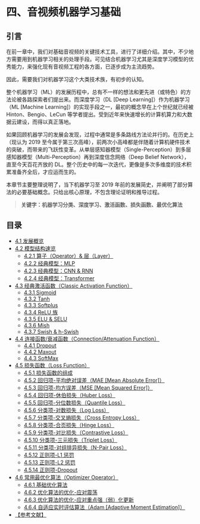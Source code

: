 
# 四、音视频机器学习基础

## **引言**
在前一章中，我们对基础音视频的关键技术工具，进行了详细介绍。其中，不少地方需要用到机器学习相关的处理手段。可见结合机器学习尤其是深度学习模型的优秀能力，来强化现有音视频工程的各方面，已逐步成为主流趋势。

因此，需要我们对机器学习这个大类技术族，有初步的认知。

整个机器学习（ML）的发展历程中，总有不一样的想法和更先进（或特色）的方法论被各路探索者们提出来。而深度学习（DL [Deep Learning]）作为机器学习（ML [Machine Learning]）的实现手段之一，最初的概念早在上个世纪就已经被 Hinton、Bengio、LeCun 等学者提出。受到近年来快速增长的计算机算力和大数据云建设，而得以真正落地。

如果回顾机器学习的发展会发现，过程中通常是多条路线方法论并行的。在历史上（现认为 2019 至今属于第三次高峰），前两次小高峰都是伴随着计算机硬件技术的突破，而带来的飞跃性变革。从单层感知器模型（Single-Perception）到多层感知器模型（Multi-Perception）再到深度信念网络（Deep Belief Network），直至今天百花齐放的 DL。整个历史中的每一次迭代，更像是多次多维度的技术积累准备齐全后，才应运而生的。

本章节主要整理说明了，当下机器学习至 2019 年前的发展简史，并阐明了部分算法的必要基础概念。只给出核心原理，不包含理论证明和推导过程。

>**关键字：机器学习分类、深度学习、激活函数、损失函数、最优化算法**

## **目录**
* [4.1 发展概览](Docs_4_1.md)
* [4.2 模型结构速览](Docs_4_2.md)
	* [4.2.1 算子（Operator）& 层（Layer）](Docs_4_2_1.md)
	* [4.2.2 经典模型：MLP](Docs_4_2_2.md)
	* [4.2.3 经典模型：CNN & RNN](Docs_4_2_3.md)
	* [4.2.4 经典模型：Transformer](Docs_4_2_4.md)
* [4.3 经典激活函数（Classic Activation Function）](Docs_4_3.md)
	* [4.3.1 Sigmoid](Docs_4_3_1.md)
	* [4.3.2 Tanh](Docs_4_3_2.md)
	* [4.3.3 Softplus](Docs_4_3_3.md)
	* [4.3.4 ReLU 族 ](Docs_4_3_4.md)
	* [4.3.5 ELU & SELU](Docs_4_3_5.md)
	* [4.3.6 Mish](Docs_4_3_6.md)
	* [4.3.7 Swish & h-Swish](Docs_4_3_7.md)
* [4.4 连接函数/衰减函数（Connection/Attenuation Function）](Docs_4_4.md)
	* [4.4.1 Dropout](Docs_4_4_1.md)
	* [4.4.2 Maxout](Docs_4_4_2.md)
	* [4.4.3 SoftMax](Docs_4_4_3.md)
* [4.5 损失函数（Loss Function）](Docs_4_5.md)
	* [4.5.1 损失函数的组成](Docs_4_5_1.md)
	* [4.5.2 回归项-平均绝对误差（MAE [Mean Absolute Error]）](Docs_4_5_2.md)
	* [4.5.3 回归项-均方误差（MSE [Mean Squared Error]）](Docs_4_5_3.md)
	* [4.5.4 回归项-休伯损失（Huber Loss）](Docs_4_5_4.md)
	* [4.5.5 回归项-分位数损失（Quantile Loss）](Docs_4_5_5.md)
	* [4.5.6 分类项-对数损失（Log Loss）](Docs_4_5_6.md)
	* [4.5.7 分类项-交叉熵损失（Cross Entropy Loss）](Docs_4_5_7.md)
	* [4.5.8 分类项-合页损失（Hinge Loss）](Docs_4_5_8.md)
	* [4.5.9 分类项-对比损失（Contrastive Loss）](Docs_4_5_9.md)
	* [4.5.10 分类项-三元损失（Triplet Loss）](Docs_4_5_10.md)
	* [4.5.11 分类项-对组排异损失（N-Pair Loss）](Docs_4_5_11.md)
	* [4.5.12 正则项-L1 惩罚](Docs_4_5_12.md)
	* [4.5.13 正则项-L2 惩罚](Docs_4_5_13.md)
	* [4.5.14 正则项-Dropout](Docs_4_5_14.md)
* [4.6 常用最优化算法（Optimizer Operator）](Docs_4_6.md)
	* [4.6.1 基础优化算法](Docs_4_6_1.md)
	* [4.6.2 优化算法的优化-应对震荡](Docs_4_6_2.md)
	* [4.6.3 优化算法的优化-应对重点强（弱）化更新](Docs_4_6_3.md)
	* [4.6.4 自适应实时评估算法（Adam [Adaptive Moment Estimation]）](Docs_4_6_4.md)
* [【参考文献】](References_4.md)
